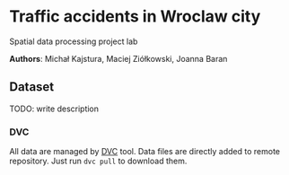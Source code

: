 # Traffic accidents in Wroclaw city

Spatial data processing project lab

__Authors__: Michał Kajstura, Maciej Ziółkowski, Joanna Baran

## Dataset

TODO: write description

### DVC

All data are managed by [DVC](https://dvc.org/) tool. Data files are directly added to
remote repository. Just run `dvc pull` to download them.
